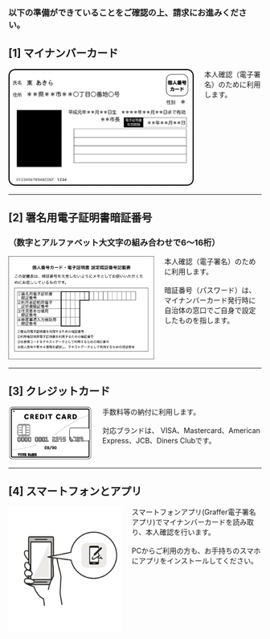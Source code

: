 <h3 class="link-list-header">以下の準備ができていることをご確認の上、請求にお進みください。</h3>

<h2>[1] マイナンバーカード</h2>
<div class="columns is-mobile is-vcentered is-variable is-2">
  <div class="column is-3-tablet is-4">
    <img src="/assets/images/ookawashi/my_number.png">
  </div>
  <div class="column is-9-tablet is-8">
    本人確認（電子署名）のために利用します。
  </div>
</div>

<hr>

<h2>[2] 署名用電子証明書暗証番号</h2>
<h3>（数字とアルファベット大文字の組み合わせで6～16桁）</h3>
<div class="columns is-mobile is-vcentered is-variable is-2">
  <div class="column is-3-tablet is-4">
    <img src="/assets/images/ookawashi/individual_card.png">
  </div>
  <div class="column is-9-tablet is-8">
    本人確認（電子署名）のために利用します。<br><br>
    暗証番号（パスワード）は、マイナンバーカード発行時に自治体の窓口でご自身で設定したものを指します。
  </div>
</div>

<hr>

<h2>[3] クレジットカード</h2>
<div class="columns is-mobile is-vcentered is-variable is-2">
  <div class="column is-3-tablet is-4">
    <img src="/assets/images/ookawashi/credit_card.png">
  </div>
  <div class="column is-9-tablet is-8">
    手数料等の納付に利用します。<br><br>
    対応ブランドは、 VISA、Mastercard、American Express、JCB、Diners Clubです。
  </div>
</div>

<hr>

<h2>[4] スマートフォンとアプリ</h2>
<div class="columns is-mobile is-vcentered is-variable is-2">
  <div class="column is-3-tablet is-4">
    <img src="/assets/images/ookawashi/smartphone_app.png">
  </div>
  <div class="column is-9-tablet is-8">
    スマートフォンアプリ(Graffer電子署名アプリ)でマイナンバーカードを読み取り、本人確認を行います。<br><br>
    PCからご利用の方も、お手持ちのスマホにアプリをインストールしてください。
  </div>
</div>
